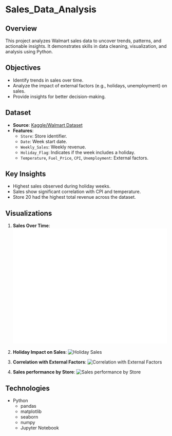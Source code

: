 # Sales_Data_Analysis

## Overview
This project analyzes Walmart sales data to uncover trends, patterns, and actionable insights. It demonstrates skills in data cleaning, visualization, and analysis using Python.

## Objectives
- Identify trends in sales over time.
- Analyze the impact of external factors (e.g., holidays, unemployment) on sales.
- Provide insights for better decision-making.

## Dataset
- **Source**: [Kaggle/Walmart Dataset](https://www.kaggle.com/datasets/mikhail1681/walmart-sales)
- **Features**:
  - `Store`: Store identifier.
  - `Date`: Week start date.
  - `Weekly_Sales`: Weekly revenue.
  - `Holiday_Flag`: Indicates if the week includes a holiday.
  - `Temperature`, `Fuel_Price`, `CPI`, `Unemployment`: External factors.

## Key Insights
- Highest sales observed during holiday weeks.
- Sales show significant correlation with CPI and temperature.
- Store 20 had the highest total revenue across the dataset.

## Visualizations
1. **Sales Over Time**:
   ![Sales Over Time](plots/sales_over_time.png)

2. **Holiday Impact on Sales**:
   ![Holiday Sales](path_to_image)

3. **Correlation with External Factors**:
   ![Correlation with External Factors](path_to_image)
   
4. **Sales performance by Store**:
   ![Sales performance by Store](path_to_image)

## Technologies
- Python
  - pandas
  - matplotlib
  - seaborn
  - numpy
  - Jupyter Notebook

